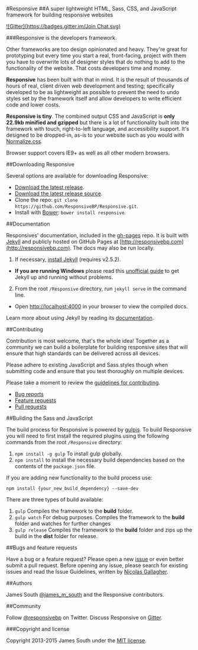 #Responsive
##A super lightweight HTML, Sass, CSS, and JavaScript framework for building responsive websites

[![Gitter](https://badges.gitter.im/Join Chat.svg)](https://gitter.im/ResponsiveBP/Responsive?utm_source=badge&utm_medium=badge&utm_campaign=pr-badge&utm_content=badge)

###Responsive is the developers framework.

Other frameworks are too design opinionated and heavy. They're great for prototyping but every time
you start a real, front-facing, project with them you have to overwrite lots of designer styles that do nothing to add to the
functionality of the website. That costs developers time and money.

**Responsive** has been built with that in mind. It is the result of thousands of hours of real, client driven web development and
testing; specifically developed to be as lightweight as possible to prevent the need to undo styles set by the framework itself
and allow developers to write efficient code and lower costs.
  
**Responsive is tiny**. The combined output CSS and JavaScript is **only 22.9kb minified and gzipped** but there is a lot of functionality 
built into the framework with touch, right-to-left language, and accessibility support. It's designed to be dropped-in, as-is to your website 
such as you would with [Normalize.css](http://necolas.github.io/normalize.css/).

Browser support covers IE9+ as well as all other modern browsers.

##Downloading Responsive

Several options are available for downloading Responsive:

- [Download the latest release](https://github.com/ResponsiveBP/Responsive/releases/download/4.0.1/responsive.zip).
- [Download the latest release source](https://github.com/ResponsiveBP/Responsive/archive/4.0.1.zip).
- Clone the repo: `git clone https://github.com/ResponsiveBP/Responsive.git`.
- Install with [Bower](http://bower.io): `bower install responsive`.

##Documentation

Responsives' documentation, included in the [gh-pages](https://github.com/ResponsiveBP/Responsive/tree/gh-pages) repo. It is built with [Jekyll](http://jekyllrb.com) and publicly hosted on GitHub Pages at [http://responsivebp.com](http://responsivebp.com). The docs may also be run locally.

1. If necessary, [install Jekyll](http://jekyllrb.com/docs/installation) (requires v2.5.2).
 - **If you are running Windows** please read this [unofficial guide](https://github.com/juthilo/run-jekyll-on-windows/) to get Jekyll up and running without problems.
2. From the root `/Responsive` directory, run `jekyll serve` in the command line.
 - Open [http://localhost:4000](http://localhost:4000) in your browser to view the compiled docs.


Learn more about using Jekyll by reading its [documentation](http://jekyllrb.com/docs/home/).

##Contributing

Contribution is most welcome, that's the whole idea! Together as a community we can build a boilerplate for building 
responsive sites that will ensure that high standards can be delivered across all devices.   

Please adhere to existing JavaScript and Sass styles though when submitting code and ensure 
that you test thoroughly on multiple devices.

Please take a moment to review the [guidelines for contributing](CONTRIBUTING.md).

* [Bug reports](CONTRIBUTING.md#bugs)
* [Feature requests](CONTRIBUTING.md#features)
* [Pull requests](CONTRIBUTING.md#pull-requests)

##Building the Sass and JavaScript

The build process for Responsive is powered by [gulpjs](http://gulpjs.com/). To build Responsive you will need to first install the required plugins using the following commands from the root `/Responsive` directory:

1. `npm install -g gulp` To install gulp globally.
2. `npm install` to install the necessary build dependencies based on the contents of the `package.json` file.

If you are adding new functionality to the build process use:

    npm install {your_new_build_dependency} --save-dev

There are three types of build available:

 1. `gulp` Compiles the framework to the **build** folder.
 2. `gulp watch` For debug purposes. Compiles the framework to the **build** folder and watches for further changes
 3. `gulp release` Compiles the framework to the **build** folder and zips up the build in the **dist** folder for release.

##Bugs and feature requests

Have a bug or a feature request? Please open a new [issue](https://github.com/responsivebp/responsive/issues) or even better submit a pull request. Before opening any issue, please search for existing issues and read the Issue Guidelines, written by [Nicolas Gallagher](https://github.com/necolas/).

##Authors

James South [@james_m_south](http://twitter.com/james_m_south) and the Responsive contributors.

##Community

Follow [@responsivebp](http://twitter.com/responsivebp) on Twitter.
Discuss Responsive on [Gitter](https://gitter.im/ResponsiveBP/Responsive).

###Copyright and license

Copyright 2013-2015 James South under the [MIT license](http://opensource.org/licenses/MIT).
